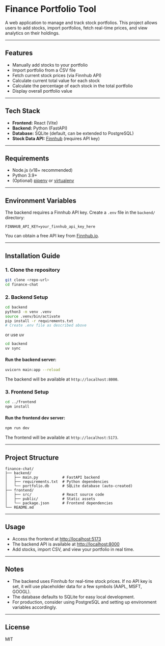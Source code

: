 # Finance Portfolio Tool

A web application to manage and track stock portfolios. This project allows users to add stocks, import portfolios, fetch real-time prices, and view analytics on their holdings.

---

## Features

- Manually add stocks to your portfolio
- Import portfolio from a CSV file
- Fetch current stock prices (via Finnhub API)
- Calculate current total value for each stock
- Calculate the percentage of each stock in the total portfolio
- Display overall portfolio value

---

## Tech Stack

- **Frontend:** React (Vite)
- **Backend:** Python (FastAPI)
- **Database:** SQLite (default, can be extended to PostgreSQL)
- **Stock Data API:** [Finnhub](https://finnhub.io/) (requires API key)

---

## Requirements

- Node.js (v18+ recommended)
- Python 3.9+
- (Optional) [pipenv](https://pipenv.pypa.io/) or [virtualenv](https://virtualenv.pypa.io/)

---

## Environment Variables

The backend requires a Finnhub API key. Create a `.env` file in the `backend/` directory:

```
FINNHUB_API_KEY=your_finnhub_api_key_here
```

You can obtain a free API key from [Finnhub.io](https://finnhub.io/).

---

## Installation Guide

### 1. Clone the repository

```bash
git clone <repo-url>
cd finance-chat
```

### 2. Backend Setup

```bash
cd backend
python3 -m venv .venv
source .venv/bin/activate
pip install -r requirements.txt
# Create .env file as described above
```

or use uv

```bash
cd backend
uv sync
```


#### Run the backend server:

```bash
uvicorn main:app --reload
```

The backend will be available at `http://localhost:8000`.

### 3. Frontend Setup

```bash
cd ../frontend
npm install
```

#### Run the frontend dev server:

```bash
npm run dev
```

The frontend will be available at `http://localhost:5173`.

---

## Project Structure

```
finance-chat/
├── backend/
│   ├── main.py           # FastAPI backend
│   ├── requirements.txt  # Python dependencies
│   └── portfolio.db      # SQLite database (auto-created)
├── frontend/
│   ├── src/              # React source code
│   ├── public/           # Static assets
│   └── package.json      # Frontend dependencies
└── README.md
```

---

## Usage

- Access the frontend at [http://localhost:5173](http://localhost:5173)
- The backend API is available at [http://localhost:8000](http://localhost:8000)
- Add stocks, import CSV, and view your portfolio in real time.

---

## Notes

- The backend uses Finnhub for real-time stock prices. If no API key is set, it will use placeholder data for a few symbols (AAPL, MSFT, GOOGL).
- The database defaults to SQLite for easy local development.
- For production, consider using PostgreSQL and setting up environment variables accordingly.

---

## License

MIT 
